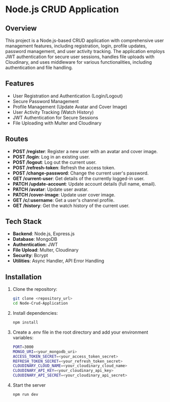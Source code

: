 # Node.js CRUD Application

## Overview
This project is a Node.js-based CRUD application with comprehensive user management features, including registration, login, profile updates, password management, and user activity tracking. The application employs JWT authentication for secure user sessions, handles file uploads with Cloudinary, and uses middleware for various functionalities, including authentication and file handling.

## Features
- User Registration and Authentication (Login/Logout)
- Secure Password Management
- Profile Management (Update Avatar and Cover Image)
- User Activity Tracking (Watch History)
- JWT Authentication for Secure Sessions
- File Uploading with Multer and Cloudinary

## Routes

- **POST /register**: Register a new user with an avatar and cover image.
- **POST /login**: Log in an existing user.
- **POST /logout**: Log out the current user.
- **POST /refresh-token**: Refresh the access token.
- **POST /change-password**: Change the current user's password.
- **GET /current-user**: Get details of the currently logged-in user.
- **PATCH /update-account**: Update account details (full name, email).
- **PATCH /avatar**: Update user avatar.
- **PATCH /cover-image**: Update user cover image.
- **GET /c/:username**: Get a user's channel profile.
- **GET /history**: Get the watch history of the current user.

## Tech Stack
- **Backend**: Node.js, Express.js
- **Database**: MongoDB
- **Authentication**: JWT
- **File Upload**: Multer, Cloudinary
- **Security**: Bcrypt
- **Utilities**: Async Handler, API Error Handling

## Installation

1. Clone the repository:
   ```bash
   git clone <repository_url>
   cd Node-Crud-Application
   ```

2. Install dependencies:

    ```bash
    npm install
    ```

3. Create a .env file in the root directory and add      your environment variables:

    ```bash
    PORT=3000
    MONGO_URI=<your_mongodb_uri>
    ACCESS_TOKEN_SECRET=<your_access_token_secret>
    REFRESH_TOKEN_SECRET=<your_refresh_token_secret>
    CLOUDINARY_CLOUD_NAME=<your_cloudinary_cloud_name>
    CLOUDINARY_API_KEY=<your_cloudinary_api_key>
    CLOUDINARY_API_SECRET=<your_cloudinary_api_secret>
    ```

4. Start the server
    ```bash
    npm run dev
    ```
    